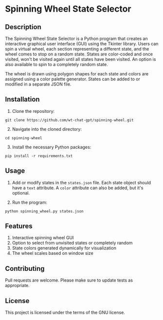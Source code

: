 # Spinning Wheel State Selector

## Description

The Spinning Wheel State Selector is a Python program that creates an interactive graphical user interface (GUI) using the Tkinter library. Users can spin a virtual wheel, each section representing a different state, and the wheel comes to stop on a random state. States are color-coded and once visited, won't be visited again until all states have been visited. An option is also available to spin to a completely random state.

The wheel is drawn using polygon shapes for each state and colors are assigned using a color palette generator. States can be added to or modified in a separate JSON file.

## Installation

1. Clone the repository: 
```
git clone https://github.com/wt-chat-gpt/spinning-wheel.git
```

2. Navigate into the cloned directory: 

```
cd spinning-wheel
```

3. Install the necessary Python packages: 

```
pip install -r requirements.txt
```


## Usage

1. Add or modify states in the `states.json` file. Each state object should have a `text` attribute. A `color` attribute can also be added, but it's optional.

2. Run the program:
```
python spinning_wheel.py states.json
```


## Features

1. Interactive spinning wheel GUI
2. Option to select from unvisited states or completely random
3. State colors generated dynamically for visualization
4. The wheel scales based on window size

## Contributing

Pull requests are welcome. Please make sure to update tests as appropriate.

## License

This project is licensed under the terms of the GNU license.
